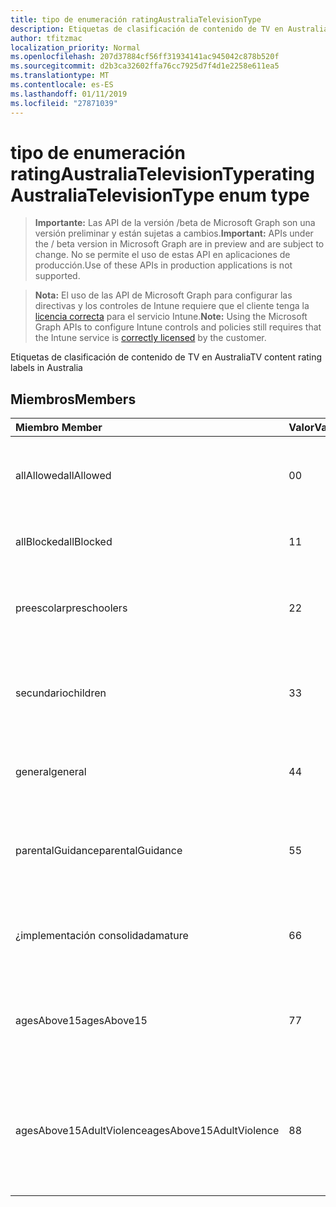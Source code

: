 ```yaml
---
title: tipo de enumeración ratingAustraliaTelevisionType
description: Etiquetas de clasificación de contenido de TV en Australia
author: tfitzmac
localization_priority: Normal
ms.openlocfilehash: 207d37884cf56ff31934141ac945042c878b520f
ms.sourcegitcommit: d2b3ca32602ffa76cc7925d7f4d1e2258e611ea5
ms.translationtype: MT
ms.contentlocale: es-ES
ms.lasthandoff: 01/11/2019
ms.locfileid: "27871039"
---
```

# <a name="ratingaustraliatelevisiontype-enum-type"></a><span data-ttu-id="35702-103">tipo de enumeración ratingAustraliaTelevisionType</span><span class="sxs-lookup"><span data-stu-id="35702-103">ratingAustraliaTelevisionType enum type</span></span>

> <span data-ttu-id="35702-104">**Importante:** Las API de la versión /beta de Microsoft Graph son una versión preliminar y están sujetas a cambios.</span><span class="sxs-lookup"><span data-stu-id="35702-104">**Important:** APIs under the / beta version in Microsoft Graph are in preview and are subject to change.</span></span> <span data-ttu-id="35702-105">No se permite el uso de estas API en aplicaciones de producción.</span><span class="sxs-lookup"><span data-stu-id="35702-105">Use of these APIs in production applications is not supported.</span></span>

> <span data-ttu-id="35702-106">**Nota:** El uso de las API de Microsoft Graph para configurar las directivas y los controles de Intune requiere que el cliente tenga la [licencia correcta](https://go.microsoft.com/fwlink/?linkid=839381) para el servicio Intune.</span><span class="sxs-lookup"><span data-stu-id="35702-106">**Note:** Using the Microsoft Graph APIs to configure Intune controls and policies still requires that the Intune service is [correctly licensed](https://go.microsoft.com/fwlink/?linkid=839381) by the customer.</span></span>

<span data-ttu-id="35702-107">Etiquetas de clasificación de contenido de TV en Australia</span><span class="sxs-lookup"><span data-stu-id="35702-107">TV content rating labels in Australia</span></span>
## <a name="members"></a><span data-ttu-id="35702-108">Miembros</span><span class="sxs-lookup"><span data-stu-id="35702-108">Members</span></span>
|<span data-ttu-id="35702-109">Miembro	</span><span class="sxs-lookup"><span data-stu-id="35702-109">Member</span></span>|<span data-ttu-id="35702-110">Valor</span><span class="sxs-lookup"><span data-stu-id="35702-110">Value</span></span>|<span data-ttu-id="35702-111">Description</span><span class="sxs-lookup"><span data-stu-id="35702-111">Description</span></span>|
|:---|:---|:---|
|<span data-ttu-id="35702-112">allAllowed</span><span class="sxs-lookup"><span data-stu-id="35702-112">allAllowed</span></span>|<span data-ttu-id="35702-113">0</span><span class="sxs-lookup"><span data-stu-id="35702-113">0</span></span>|<span data-ttu-id="35702-114">Valor predeterminado, permitir que todos los TV muestra contenido</span><span class="sxs-lookup"><span data-stu-id="35702-114">Default value, allow all TV shows content</span></span>|
|<span data-ttu-id="35702-115">allBlocked</span><span class="sxs-lookup"><span data-stu-id="35702-115">allBlocked</span></span>|<span data-ttu-id="35702-116">1</span><span class="sxs-lookup"><span data-stu-id="35702-116">1</span></span>|<span data-ttu-id="35702-117">No permitir que cualquier TV muestra contenido</span><span class="sxs-lookup"><span data-stu-id="35702-117">Do not allow any TV shows content</span></span>|
|<span data-ttu-id="35702-118">preescolar</span><span class="sxs-lookup"><span data-stu-id="35702-118">preschoolers</span></span>|<span data-ttu-id="35702-119">2</span><span class="sxs-lookup"><span data-stu-id="35702-119">2</span></span>|<span data-ttu-id="35702-120">La clasificación de P está pensada para preescolar</span><span class="sxs-lookup"><span data-stu-id="35702-120">The P classification is intended for preschoolers</span></span>|
|<span data-ttu-id="35702-121">secundario</span><span class="sxs-lookup"><span data-stu-id="35702-121">children</span></span>|<span data-ttu-id="35702-122">3</span><span class="sxs-lookup"><span data-stu-id="35702-122">3</span></span>|<span data-ttu-id="35702-123">La clasificación de C está pensada para elementos secundarios en 14</span><span class="sxs-lookup"><span data-stu-id="35702-123">The C classification is intended for children under 14</span></span>|
|<span data-ttu-id="35702-124">general</span><span class="sxs-lookup"><span data-stu-id="35702-124">general</span></span>|<span data-ttu-id="35702-125">4</span><span class="sxs-lookup"><span data-stu-id="35702-125">4</span></span>|<span data-ttu-id="35702-126">La clasificación G es adecuada para todos los años</span><span class="sxs-lookup"><span data-stu-id="35702-126">The G classification is suitable for all ages</span></span>|
|<span data-ttu-id="35702-127">parentalGuidance</span><span class="sxs-lookup"><span data-stu-id="35702-127">parentalGuidance</span></span>|<span data-ttu-id="35702-128">5</span><span class="sxs-lookup"><span data-stu-id="35702-128">5</span></span>|<span data-ttu-id="35702-129">Se recomienda la clasificación de páginas para los visores de jóvenes</span><span class="sxs-lookup"><span data-stu-id="35702-129">The PG classification is recommended for young viewers</span></span>|
|<span data-ttu-id="35702-130">¿implementación consolidada</span><span class="sxs-lookup"><span data-stu-id="35702-130">mature</span></span>|<span data-ttu-id="35702-131">6</span><span class="sxs-lookup"><span data-stu-id="35702-131">6</span></span>|<span data-ttu-id="35702-132">La clasificación de M se recomienda para los visores de más de 15</span><span class="sxs-lookup"><span data-stu-id="35702-132">The M classification is recommended for viewers over 15</span></span>|
|<span data-ttu-id="35702-133">agesAbove15</span><span class="sxs-lookup"><span data-stu-id="35702-133">agesAbove15</span></span>|<span data-ttu-id="35702-134">7</span><span class="sxs-lookup"><span data-stu-id="35702-134">7</span></span>|<span data-ttu-id="35702-135">La clasificación de MA15 + no es adecuada para que los visores en 15</span><span class="sxs-lookup"><span data-stu-id="35702-135">The MA15+ classification is not suitable for viewers under 15</span></span>|
|<span data-ttu-id="35702-136">agesAbove15AdultViolence</span><span class="sxs-lookup"><span data-stu-id="35702-136">agesAbove15AdultViolence</span></span>|<span data-ttu-id="35702-137">8</span><span class="sxs-lookup"><span data-stu-id="35702-137">8</span></span>|<span data-ttu-id="35702-138">La clasificación de AV15 + no es adecuada para que los visores en 15, específico de violencia para adultos</span><span class="sxs-lookup"><span data-stu-id="35702-138">The AV15+ classification is not suitable for viewers under 15, adult violence-specific</span></span>|






